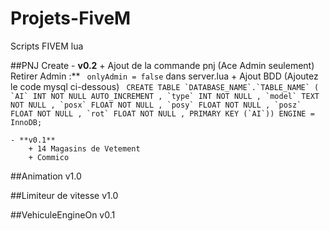 # Projets-FiveM
Scripts FIVEM lua

##PNJ Create
	- **v0.2**
		+ Ajout de la commande pnj (Ace Admin seulement)
			Retirer Admin :** ` onlyAdmin = false` dans server.lua
		+ Ajout BDD (Ajoutez le code mysql ci-dessous)
			``` CREATE TABLE `DATABASE_NAME`.`TABLE_NAME` ( `AI` INT NOT NULL AUTO_INCREMENT , `type` INT NOT NULL , `model` TEXT NOT NULL , `posx` FLOAT NOT NULL , `posy` FLOAT NOT NULL , `posz` FLOAT NOT NULL , `rot` FLOAT NOT NULL , PRIMARY KEY (`AI`)) ENGINE = InnoDB;```

	- **v0.1** 
    	+ 14 Magasins de Vetement
    	+ Commico
      
##Animation v1.0

##Limiteur de vitesse v1.0

##VehiculeEngineOn v0.1





